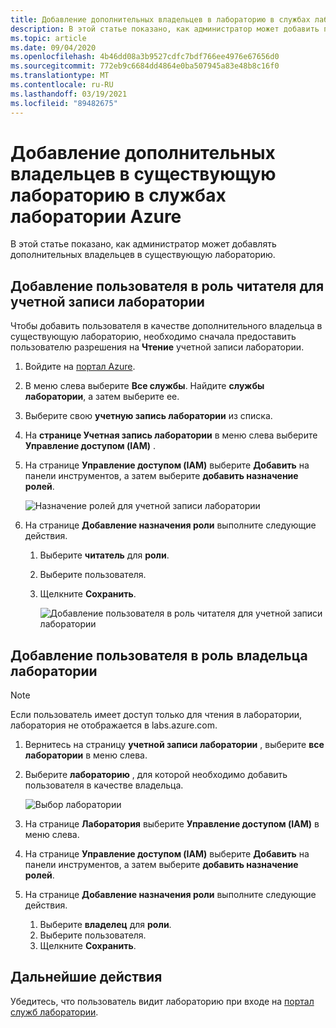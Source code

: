 ```yaml
---
title: Добавление дополнительных владельцев в лабораторию в службах лаборатории Azure
description: В этой статье показано, как администратор может добавить пользователя в качестве владельца лаборатории в службах лаборатории Azure.
ms.topic: article
ms.date: 09/04/2020
ms.openlocfilehash: 4b46dd08a3b9527cdfc7bdf766ee4976e67656d0
ms.sourcegitcommit: 772eb9c6684dd4864e0ba507945a83e48b8c16f0
ms.translationtype: MT
ms.contentlocale: ru-RU
ms.lasthandoff: 03/19/2021
ms.locfileid: "89482675"
---
```

# <a name="how-to-add-additional-owners-to-an-existing-lab-in-azure-lab-services"></a>Добавление дополнительных владельцев в существующую лабораторию в службах лаборатории Azure
В этой статье показано, как администратор может добавлять дополнительных владельцев в существующую лабораторию.

## <a name="add-user-to-the-reader-role-for-the-lab-account"></a>Добавление пользователя в роль читателя для учетной записи лаборатории
Чтобы добавить пользователя в качестве дополнительного владельца в существующую лабораторию, необходимо сначала предоставить пользователю разрешения на **Чтение** учетной записи лаборатории.

1. Войдите на [портал Azure](https://portal.azure.com).
2. В меню слева выберите **Все службы**. Найдите **службы лаборатории**, а затем выберите ее.
3. Выберите свою **учетную запись лаборатории** из списка. 
2. На **странице Учетная запись лаборатории** в меню слева выберите **Управление доступом (IAM)** . 
2. На странице **Управление доступом (IAM)** выберите **Добавить** на панели инструментов, а затем выберите **добавить назначение ролей**.

    ![Назначение ролей для учетной записи лаборатории ](./media/how-to-add-user-lab-owner/lab-account-access-control-page.png)
3. На странице **Добавление назначения роли** выполните следующие действия. 
    1. Выберите **читатель** для **роли**. 
    2. Выберите пользователя. 
    3. Щелкните **Сохранить**. 

        ![Добавление пользователя в роль читателя для учетной записи лаборатории ](./media/how-to-add-user-lab-owner/reader-lab-account.png)

## <a name="add-user-to-the-owner-role-for-the-lab"></a>Добавление пользователя в роль владельца лаборатории

> [!NOTE]
> Если пользователь имеет доступ только для чтения в лаборатории, лаборатория не отображается в labs.azure.com.

1. Вернитесь на страницу **учетной записи лаборатории** , выберите **все лаборатории** в меню слева.
2. Выберите **лабораторию** , для которой необходимо добавить пользователя в качестве владельца. 
    
    ![Выбор лаборатории ](./media/how-to-add-user-lab-owner/select-lab.png)    
3. На странице **Лаборатория** выберите **Управление доступом (IAM)** в меню слева.
4. На странице **Управление доступом (IAM)** выберите **Добавить** на панели инструментов, а затем выберите **добавить назначение ролей**.
5. На странице **Добавление назначения роли** выполните следующие действия. 
    1. Выберите **владелец** для **роли**. 
    2. Выберите пользователя. 
    3. Щелкните **Сохранить**. 

## <a name="next-steps"></a>Дальнейшие действия
Убедитесь, что пользователь видит лабораторию при входе на [портал служб лаборатории](https://labs.azure.com).

